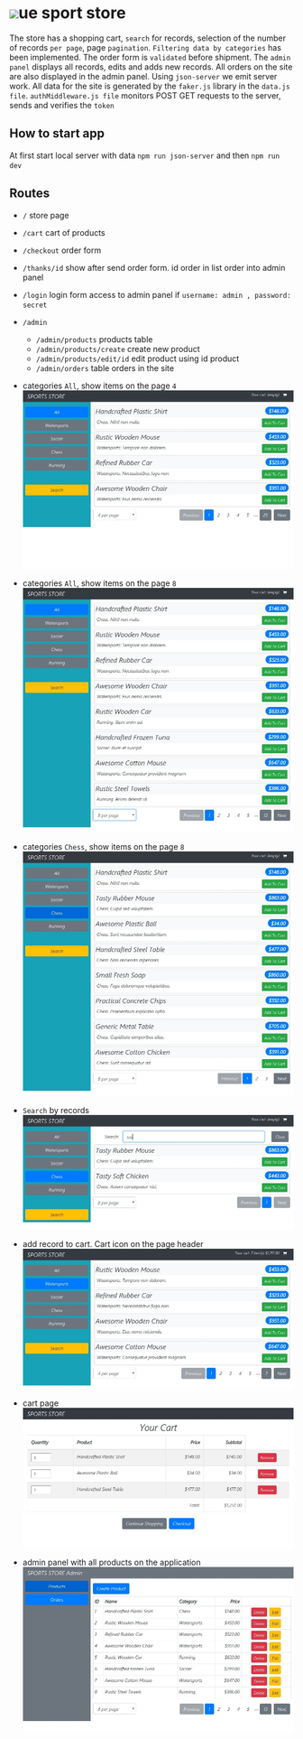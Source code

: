 # <img src="https://ru.vuejs.org/images/logo.png" height="35">ue sport store

The store has a shopping cart, `search` for records, selection of the number of records `per page`, page `pagination`. `Filtering data by categories` has been implemented. The order form is `validated` before shipment.
The `admin panel` displays all records, edits and adds new records. All orders on the site are also displayed in the admin panel.
Using `json-server` we emit server work. All data for the site is generated by the `faker.js` library in the `data.js file`. `authMiddleware.js file` monitors POST GET requests to the server, sends and verifies the `token`

## How to start app
At first start local server with data `npm run json-server` and then `npm run dev`

## Routes
* `/` store page 
* `/cart` cart of products
* `/checkout` order form
* `/thanks/id` show after send order form. id order in list order into admin panel
* `/login` login form access to admin panel if `username: admin , password: secret`
* `/admin` 
  * `/admin/products` products table
  * `/admin/products/create` create new product
  * `/admin/products/edit/id` edit product using id product
  * `/admin/orders` table orders in the site

  
* categories `All`, show items on the page `4`   
![allCategorie-4perPage](./snapshots/1.allCategorie-4perPage.jpg)

* categories `All`, show items on the page `8`
![allCategorie-8perPage](./snapshots/2.allCategorie-8perPage.jpg)

* categories `Chess`, show items on the page `8`
![chessCategorie-8perPage](./snapshots/3.chessCategorie-8perPage.jpg)

* `Search` by records    
![search](./snapshots/4.search.jpg)

* add record to cart. Cart icon on the page header
![add-product-to-cart](./snapshots/5.add-product-to-cart.jpg)

* cart page
![cart-page](./snapshots/6.cart-page.jpg)

* admin panel with all products on the application
![admin-panel](./snapshots/7.admin-panel.jpg)

